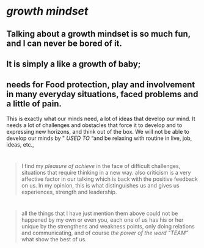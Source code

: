 
 # __*growth mindset*__
##  Talking about a growth mindset is so much fun, and I can never be bored of it.
## It is simply a like a growth of baby;  
## needs for Food protection, play and involvement in many everyday situations, faced problems and a little of pain.
 This is exactly what our minds need, a lot of ideas that develop our mind.
 It needs a lot of challenges and obstacles that force it to develop and to expressing new horizons, and think out of the box. We will not be able to develop our minds by "  *USED TO* “and be relaxing with routine in live, job, ideas, etc., 
#
> I find my *pleasure of achieve* in the face of difficult challenges, situations that require thinking in a new way. also criticism is a very affective factor in our talking  which is back with the positive feedback on us. In my opinion, this is what distinguishes us and gives us experiences, strength and leadership. 
#
> all the things that I have just mention them above could not be happened by my own or even you, each one of us has his or her unique by the strengthens and weakness points,  only doing relations and communicating, and of course *the power of the word "TEAM”* what show the best of us.
 

